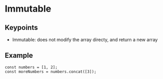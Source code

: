 # Immutable


## Keypoints
- Immutable: does not modify the array directy, and return a new array


## Example 
```
const numbers = [1, 2];
const moreNumbers = numbers.concat([3]);
```
